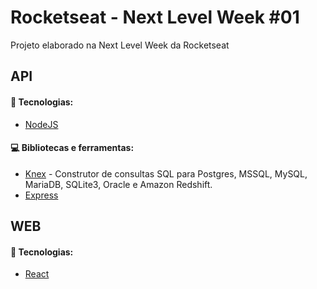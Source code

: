 # Rocketseat - Next Level Week #01
Projeto elaborado na Next Level Week da Rocketseat

## API 
#### :rocket: Tecnologias:
 - [NodeJS](https://nodejs.org/en/)
 
#### :computer: Bibliotecas e ferramentas:
- [Knex](http://knexjs.org/) - Construtor de consultas SQL para Postgres, MSSQL, MySQL, MariaDB, SQLite3, Oracle e Amazon Redshift.
- [Express](https://expressjs.com/)

## WEB 
#### :rocket: Tecnologias:
 - [React](https://reactjs.org/ "ReactJS")
